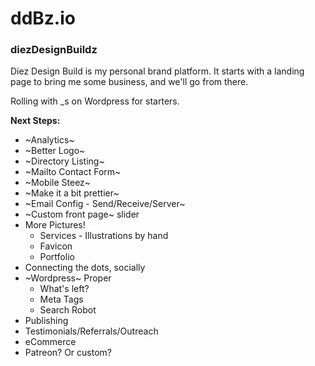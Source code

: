 # ddBz.io
### diezDesignBuildz

Diez Design Build is my personal brand platform. It starts with a landing page to bring me some business, and we'll go from there.

Rolling with _s on Wordpress for starters. 

**Next Steps:**
  * ~Analytics~
  * ~Better Logo~
  * ~Directory Listing~ 
  * ~Mailto Contact Form~ 
  * ~Mobile Steez~
  * ~Make it a bit prettier~
  * ~Email Config - Send/Receive/Server~
  * ~Custom front page~ slider 
  * More Pictures! 
    * Services - Illustrations by hand
    * Favicon
    * Portfolio
  * Connecting the dots, socially
  * ~Wordpress~ Proper
    * What's left?
    * Meta Tags
    * Search Robot
  * Publishing 
  * Testimonials/Referrals/Outreach
  * eCommerce
  * Patreon? Or custom?
